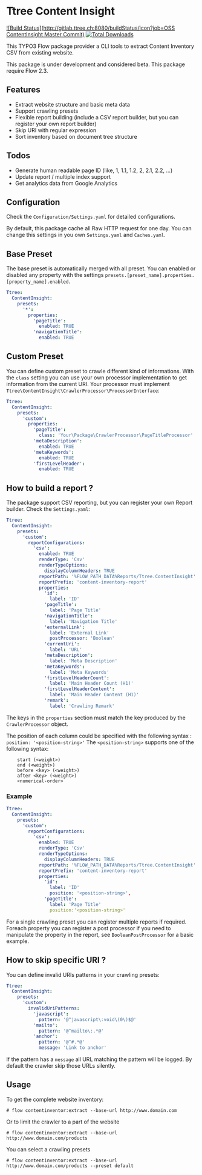 Ttree Content Insight
=====================

[![Build Status](http://gitlab.ttree.ch:8080/buildStatus/icon?job=OSS ContentInsight Master Commit)](http://gitlab.ttree.ch:8080/job/OSS%20ContentInsight%20Master%20Commit/) [![Total Downloads](https://poser.pugx.org/ttree/contentinsight/downloads.png)](https://packagist.org/packages/ttree/contentinsight)


This TYPO3 Flow package provider a CLI tools to extract Content Inventory CSV from existing website. 

This package is under development and considered beta. This package require Flow 2.3.

Features
--------

* Extract website structure and basic meta data
* Support crawling presets
* Flexible report building (include a CSV report builder, but you can register your own report builder)
* Skip URI with regular expression
* Sort inventory based on document tree structure

Todos
-----

* Generate human readable page ID (like, 1, 1.1, 1.2, 2, 2.1, 2.2, ...)
* Update report / multiple index support
* Get analytics data from Google Analytics

Configuration
-------------

Check the ``Configuration/Settings.yaml`` for detailed configurations. 

By default, this package cache all Raw HTTP request for one day. You can change this settings in you own 
``Settings.yaml`` and ``Caches.yaml``.

Base Preset
-----------

The base preset is automatically merged with all preset. You can enabled or disabled any property with the settings 
``presets.[preset_name].properties.[property_name].enabled``.

```yaml
Ttree:
  ContentInsight:
    presets:
      '*':
        properties:
          'pageTitle':
            enabled: TRUE
          'navigationTitle':
            enabled: TRUE
```

Custom Preset
-----------

You can define custom preset to crawle different kind of informations. With the ``class`` setting you can use your
own processor implementation to get information from the current URI. Your processor must implement 
``Ttree\ContentInsight\CrawlerProcessor\ProcessorInterface``:

```yaml
Ttree:
  ContentInsight:
    presets:
      'custom':
        properties:
          'pageTitle':
            class: 'Your\Package\CrawlerProcessor\PageTitleProcessor'
          'metaDescription':
            enabled: TRUE
          'metaKeywords':
            enabled: TRUE
          'firstLevelHeader':
            enabled: TRUE
```

How to build a report ?
-----------------------

The package support CSV reporting, but you can register your own Report builder. Check the ``Settings.yaml``:

```yaml
Ttree:
  ContentInsight:
    presets:
      'custom':
        reportConfigurations:
          'csv':
            enabled: TRUE
            renderType: 'Csv'
            renderTypeOptions:
              displayColumnHeaders: TRUE
            reportPath: '%FLOW_PATH_DATA%Reports/Ttree.ContentInsight'
            reportPrefix: 'content-inventory-report'
            properties:
              'id':
                label: 'ID'
              'pageTitle':
                label: 'Page Title'
              'navigationTitle':
                label: 'Navigation Title'
              'externalLink':
                label: 'External Link'
                postProcessor: 'Boolean'
              'currentUri':
                label: 'URL'
              'metaDescription':
                label: 'Meta Description'
              'metaKeywords':
                label: 'Meta Keywords'
              'firstLevelHeaderCount':
                label: 'Main Header Count (H1)'
              'firstLevelHeaderContent':
                label: 'Main Header Content (H1)'
              'remark':
                label: 'Crawling Remark'
```

The keys in the ``properties`` section must match the key produced by the ``CrawlerProcessor`` object.

The position of each column could be specified with the following syntax : ``position: '<position-string>'``
The ``<position-string>`` supports one of the following syntax:

```
    start (<weight>)
    end (<weight>)
    before <key> (<weight>)
    after <key> (<weight>)
    <numerical-order>
```

### Example

```yaml
Ttree:
  ContentInsight:
    presets:
      'custom':
        reportConfigurations:
          'csv':
            enabled: TRUE
            renderType: 'Csv'
            renderTypeOptions:
              displayColumnHeaders: TRUE
            reportPath: '%FLOW_PATH_DATA%Reports/Ttree.ContentInsight'
            reportPrefix: 'content-inventory-report'
            properties:
              'id':
                label: 'ID'
                position: '<position-string>',
              'pageTitle':
                label: 'Page Title'
                position:'<position-string>'
```

For a single crawling preset you can register multiple reports if required. Foreach property you can register a post 
processor if you need to manipulate the property in the report, see ``BooleanPostProcessor`` for a basic example.


How to skip specific URI ?
--------------------------

You can define invalid URIs patterns in your crawling presets:

```yaml
Ttree:
  ContentInsight:
    presets:
      'custom':
        invalidUriPatterns:
          'javascript':
            pattern: '@^javascript\:void\(0\)$@'
          'mailto':
            pattern: '@^mailto\:.*@'
          'anchor':
            pattern: '@^#.*@'
            message: 'Link to anchor'
```

If the pattern has a ``message`` all URL matching the pattern will be logged. By default the crawler skip 
those URLs silently.

Usage
-----

To get the complete website inventory:

```
# flow contentinventor:extract --base-url http://www.domain.com
```

Or to limit the crawler to a part of the website

```
# flow contentinventor:extract --base-url http://www.domain.com/products
```

You can select a crawling presets

```
# flow contentinventor:extract --base-url http://www.domain.com/products --preset default
```

